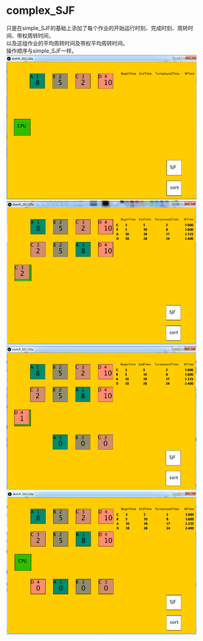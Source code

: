 # complex_SJF
只是在simple_SJF的基础上添加了每个作业的开始运行时刻、完成时刻、周转时间、带权周转时间，</br>
以及这组作业的平均周转时间及带权平均周转时间。</br>
操作顺序与simple_SJF一样。</br>
![image](https://github.com/1030514211/complex_SJF/raw/master/image/1.png)</br>
![image](https://github.com/1030514211/complex_SJF/raw/master/image/2.png)</br>
![image](https://github.com/1030514211/complex_SJF/raw/master/image/3.png)</br>
![image](https://github.com/1030514211/complex_SJF/raw/master/image/4.png)</br>
